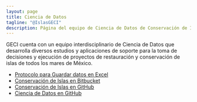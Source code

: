 ```yaml
---
layout: page
title: Ciencia de Datos
tagline: "@IslasGECI"
description: Página del equipo de Ciencia de Datos de Conservación de Islas
---
```


GECI cuenta con un equipo interdisciplinario de Ciencia de Datos que desarrolla diversos estudios y aplicaciones de soporte para la toma de decisiones y ejecución de proyectos de restauración y conservación de islas de todos los mares de México.

- [Protocolo para Guardar datos en Excel](https://islasgeci.github.io/datos_en_excel)
- [Conservación de Islas en Bitbucket](https://bitbucket.org/IslasGECI/)
- [Conservación de Islas en GitHub](https://github.com/IslasGECI)
- [Ciencia de Datos en GitHub](https://github.com/orgs/IslasGECI/teams/ciencia-de-datos)

